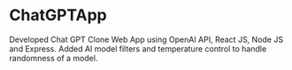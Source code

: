 # ChatGPTApp
Developed Chat GPT Clone Web App using OpenAI API, React JS, Node JS and Express. Added AI model filters and temperature control to handle randomness of a model.
